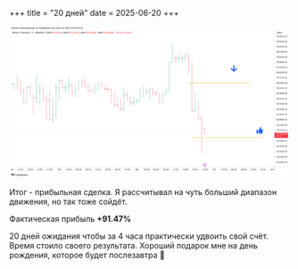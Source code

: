 +++
title = "20 дней"
date = 2025-06-20
+++

[![20 дней](/blog/31.png)](/blog/31.png)

Итог - прибыльная сделка. Я рассчитывал на чуть больший диапазон движения, но так тоже сойдёт.

Фактическая прибыль **+91.47%**

20 дней ожидания чтобы за 4 часа практически удвоить свой счёт. Время стоило своего результата.
Хороший подарок мне на день рождения, которое будет послезавтра 🎂